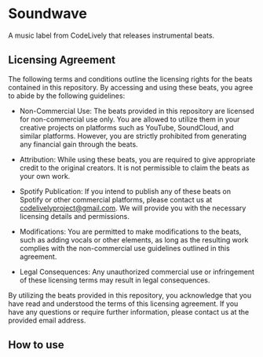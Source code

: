 # Soundwave
A music label from CodeLively that releases instrumental beats.<br>
## Licensing Agreement
The following terms and conditions outline the licensing rights for the beats contained in this repository. By accessing and using these beats, you agree to abide by the following guidelines:

- Non-Commercial Use: The beats provided in this repository are licensed for non-commercial use only. You are allowed to utilize them in your creative projects on platforms such as YouTube, SoundCloud, and similar platforms. However, you are strictly prohibited from generating any financial gain through the beats.

 - Attribution: While using these beats, you are required to give appropriate credit to the original creators. It is not permissible to claim the beats as your own work.

 - Spotify Publication: If you intend to publish any of these beats on Spotify or other commercial platforms, please contact us at <a href="mailto:codelivelyproject@gmail.com">codelivelyproject@gmail.com</a>. We will provide you with the necessary licensing details and permissions.

- Modifications: You are permitted to make modifications to the beats, such as adding vocals or other elements, as long as the resulting work complies with the non-commercial use guidelines outlined in this agreement.

- Legal Consequences: Any unauthorized commercial use or infringement of these licensing terms may result in legal consequences.

By utilizing the beats provided in this repository, you acknowledge that you have read and understood the terms of this licensing agreement. If you have any questions or require further information, please contact us at the provided email address.
## How to use
